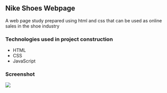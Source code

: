 <h2>Nike Shoes Webpage</h2>

A web page study prepared using html and css that can be used as online sales in the shoe industry

<h3>Technologies used in project construction</h3>

- HTML
- CSS
- JavaScript

<h3>Screenshot</h3>

![](ekran-video.gif)

